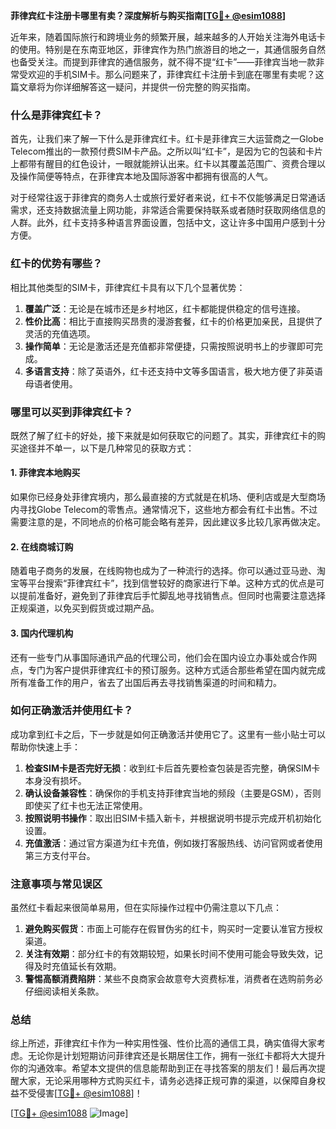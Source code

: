 **菲律宾红卡注册卡哪里有卖？深度解析与购买指南[[TG💪+ @esim1088](https://t.me/s/esim1088)]**

近年来，随着国际旅行和跨境业务的频繁开展，越来越多的人开始关注海外电话卡的使用。特别是在东南亚地区，菲律宾作为热门旅游目的地之一，其通信服务自然也备受关注。而提到菲律宾的通信服务，就不得不提“红卡”——菲律宾当地一款非常受欢迎的手机SIM卡。那么问题来了，菲律宾红卡注册卡到底在哪里有卖呢？这篇文章将为你详细解答这一疑问，并提供一份完整的购买指南。

### 什么是菲律宾红卡？

首先，让我们来了解一下什么是菲律宾红卡。红卡是菲律宾三大运营商之一Globe Telecom推出的一款预付费SIM卡产品。之所以叫“红卡”，是因为它的包装和卡片上都带有醒目的红色设计，一眼就能辨认出来。红卡以其覆盖范围广、资费合理以及操作简便等特点，在菲律宾本地及国际游客中都拥有很高的人气。

对于经常往返于菲律宾的商务人士或旅行爱好者来说，红卡不仅能够满足日常通话需求，还支持数据流量上网功能，非常适合需要保持联系或者随时获取网络信息的人群。此外，红卡支持多种语言界面设置，包括中文，这让许多中国用户感到十分方便。

### 红卡的优势有哪些？

相比其他类型的SIM卡，菲律宾红卡具有以下几个显著优势：

1. **覆盖广泛**：无论是在城市还是乡村地区，红卡都能提供稳定的信号连接。
2. **性价比高**：相比于直接购买昂贵的漫游套餐，红卡的价格更加亲民，且提供了灵活的充值选项。
3. **操作简单**：无论是激活还是充值都非常便捷，只需按照说明书上的步骤即可完成。
4. **多语言支持**：除了英语外，红卡还支持中文等多国语言，极大地方便了非英语母语者使用。

### 哪里可以买到菲律宾红卡？

既然了解了红卡的好处，接下来就是如何获取它的问题了。其实，菲律宾红卡的购买途径并不单一，以下是几种常见的获取方式：

#### 1. 菲律宾本地购买

如果你已经身处菲律宾境内，那么最直接的方式就是在机场、便利店或是大型商场内寻找Globe Telecom的零售点。通常情况下，这些地方都会有红卡出售。不过需要注意的是，不同地点的价格可能会略有差异，因此建议多比较几家再做决定。

#### 2. 在线商城订购

随着电子商务的发展，在线购物也成为了一种流行的选择。你可以通过亚马逊、淘宝等平台搜索“菲律宾红卡”，找到信誉较好的商家进行下单。这种方式的优点是可以提前准备好，避免到了菲律宾后手忙脚乱地寻找销售点。但同时也需要注意选择正规渠道，以免买到假货或过期产品。

#### 3. 国内代理机构

还有一些专门从事国际通讯产品的代理公司，他们会在国内设立办事处或合作网点，专门为客户提供菲律宾红卡的预订服务。这种方式适合那些希望在国内就完成所有准备工作的用户，省去了出国后再去寻找销售渠道的时间和精力。

### 如何正确激活并使用红卡？

成功拿到红卡之后，下一步就是如何正确激活并使用它了。这里有一些小贴士可以帮助你快速上手：

1. **检查SIM卡是否完好无损**：收到红卡后首先要检查包装是否完整，确保SIM卡本身没有损坏。
2. **确认设备兼容性**：确保你的手机支持菲律宾当地的频段（主要是GSM），否则即使买了红卡也无法正常使用。
3. **按照说明书操作**：取出旧SIM卡插入新卡，并根据说明书提示完成开机初始化设置。
4. **充值激活**：通过官方渠道为红卡充值，例如拨打客服热线、访问官网或者使用第三方支付平台。

### 注意事项与常见误区

虽然红卡看起来很简单易用，但在实际操作过程中仍需注意以下几点：

1. **避免购买假货**：市面上可能存在假冒伪劣的红卡，购买时一定要认准官方授权渠道。
2. **关注有效期**：部分红卡的有效期较短，如果长时间不使用可能会导致失效，记得及时充值延长有效期。
3. **警惕高额消费陷阱**：某些不良商家会故意夸大资费标准，消费者在选购前务必仔细阅读相关条款。

### 总结

综上所述，菲律宾红卡作为一种实用性强、性价比高的通信工具，确实值得大家考虑。无论你是计划短期访问菲律宾还是长期居住工作，拥有一张红卡都将大大提升你的沟通效率。希望本文提供的信息能帮助到正在寻找答案的朋友们！最后再次提醒大家，无论采用哪种方式购买红卡，请务必选择正规可靠的渠道，以保障自身权益不受侵害[[TG💪+ @esim1088](https://t.me/s/esim1088)]！

[[TG💪+ @esim1088](https://t.me/s/esim1088) ![Image](https://i.postimg.cc/4NQfJmqS/Snipaste-2025-05-13-00-14-12.png)]